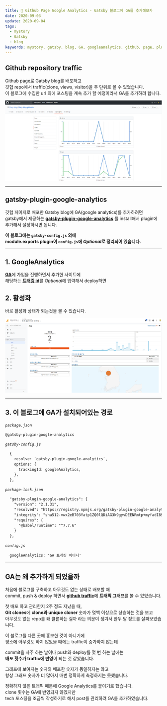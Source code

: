 ```yaml
---
title: 🧚 Github Page Google Analytics - Gatsby 블로그에 GA를 추가해보자
date: 2020-09-03
update: 2020-09-04
tags:
  - mystory
  - Gatsby
  - blog
keywords: mystory, gatsby, blog, GA, googleanalytics, github, page, plugin, traffic
---
```


## Github repository traffic
Github page로 Gatsby blog를 배포하고  
깃헙 repo에서 traffic(clone, views, visitor)을 주 단위로 볼 수 있었습니다.  
이 블로그에 수집한 url 외에 포스팅을 계속 추가 할 예정이라서 GA를 추가하려 합니다.

![](img/2020-09-04-02-05-49.png)

<hr/>

## gatsby-plugin-google-analytics

깃헙 페이지로 배포한 Gatsby blog에 GA(google analytics)를 추가하려면  
gatsby에서 제공하는 [**<u>gatsby-plugin-google-analytics</u>**](https://www.gatsbyjs.com/plugins/gatsby-plugin-google-analytics/) 를 install해서 plugin에 추가해서 설정하시면 됩니다.

**이 블로그에는 `gatsby-config.js` 외에**  
**module.exports plugin이 `config.js`에 *Optional*로 정리되어 있습니다.**

<hr/>

## 1. GoogleAnalytics
[**<u>GA</u>**](https://analytics.google.com/)에 가입을 진행하면서 추가한 사이트에  
해당하는 [**<u>트래킹 id</u>**](https://support.google.com/analytics/answer/7372977)를 *Optional*에 입력해서 deploy하면
## 2. 활성화
바로 활성화 상태가 되는것을 볼 수 있습니다.

![](img/2020-09-04-01-30-02.png)

<hr/>

## 3. 이 블로그에 GA가 설치되어있는 경로

*`package.json`*  
```
@gatsby-plugin-google-analytics
```

*`gatsby-config.js`*
```HTML
  {
    resolve: `gatsby-plugin-google-analytics`,
    options: {
      trackingId: googleAnalytics,
    },
  },
```

*`package-lock.json`*
```HTML
  "gatsby-plugin-google-analytics": {
    "version": "2.1.31",
    "resolved": "https://registry.npmjs.org/gatsby-plugin-google-analytics/-/gatsby-plugin-google-analytics-2.1.31.tgz",
    "integrity": "sha512-vwx2eB703Yatp1ZQ0lQDiAG3k9gyvDEENRmtp+myfadI8Sgtq+LA+3OYGLeT0MYdifUTW0Lhcp3qoIrng/41zg==",
    "requires": {
      "@babel/runtime": "^7.7.6"
    }
  },
```

*`config.js`*
```
  googleAnalytics: 'GA 트래킹 아이디'
```

<hr/>

## GA는 왜 추가하게 되었을까

처음에 블로그를 구축하고 아무것도 없는 상태로 배포할 때  
commit, push & deploy 하면서 [**<u>github traffic</u>**](https://github.com/Diary-blog/Diary-blog.github.io/graphs/traffic)에 **트래픽 그래프**를 볼 수 있었습니다.  

첫 배포 하고 관리한지 2주 정도 지났을 때,  
**Git clones**에 **clone과 unique cloner** 숫자가 몇백 이상으로 상승하는 것을 보고  
아무것도 없는 repo를 왜 클론하는 걸까 라는 의문이 생겨서 한두 달 정도를 살펴보았습니다.  

이 블로그를 다른 곳에 홍보한 것이 아니기에  
평소에 아무것도 하지 않았을 때에는 traffic이 증가하지 않는데  

commit을 자주 하는 날이나 push와 deploy를 몇 번 하는 날에는  
**배포 횟수가 traffic에 반영**이 되는 것 같았습니다.

그래프에 보여지는 숫자와 배포한 숫자가 동일하지는 않고  
항상 그래프 숫자가 더 많아서 매번 정확하게 측정하지는 못했습니다.  

정확하지 않은 트래픽 때문에 Google Analytics를 붙이기로 했습니다.  
clone 횟수는 GA에 반영되지 않겠지만  
tech 포스팅을 조금씩 작성하기로 해서 post를 관리하려 GA를 추가하였습니다.



